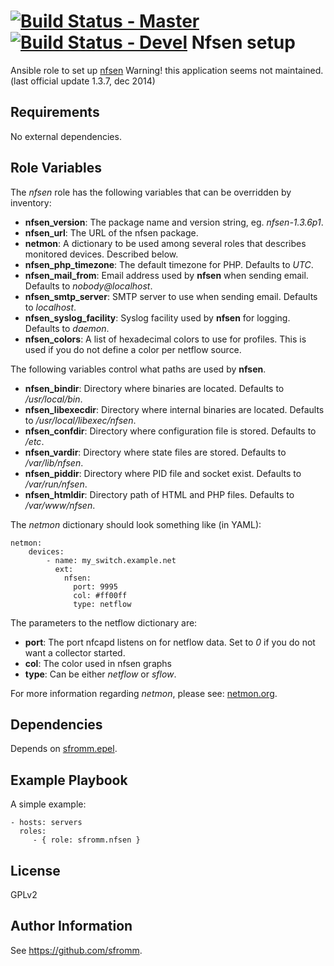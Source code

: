 [![Build Status - Master](https://travis-ci.org/juju4/ansible-nfsen.svg?branch=master)](https://travis-ci.org/juju4/ansible-nfsen)
[![Build Status - Devel](https://travis-ci.org/juju4/ansible-nfsen.svg?branch=devel)](https://travis-ci.org/juju4/ansible-nfsen/branches)
Nfsen setup
===========

Ansible role to set up [nfsen](http://nfsen.sf.net)
Warning! this application seems not maintained. (last official update 1.3.7, dec 2014)

Requirements
------------

No external dependencies.

Role Variables
--------------

The *nfsen* role has the following variables that can be overridden by
inventory:

- **nfsen_version**:  The package name and version string,
  eg. *nfsen-1.3.6p1*.
- **nfsen_url**:  The URL of the nfsen package.
- **netmon**: A dictionary to be used among several roles that describes
  monitored devices.  Described below.
- **nfsen_php_timezone**:  The default timezone for PHP.  Defaults to
  *UTC*.
- **nfsen_mail_from**:  Email address used by **nfsen** when sending
  email.  Defaults to *nobody@localhost*.
- **nfsen_smtp_server**:  SMTP server to use when sending email.
  Defaults to *localhost*.
- **nfsen_syslog_facility**:  Syslog facility used by **nfsen** for
  logging.  Defaults to *daemon*.
- **nfsen_colors**:  A list of hexadecimal colors to use for profiles.
  This is used if you do not define a color per netflow source.

The following variables control what paths are used by **nfsen**.

- **nfsen_bindir**:  Directory where binaries are located.  Defaults to
  */usr/local/bin*.
- **nfsen_libexecdir**: Directory where internal binaries are located.
  Defaults to */usr/local/libexec/nfsen*.
- **nfsen_confdir**: Directory where configuration file is stored.
  Defaults to */etc*.
- **nfsen_vardir**:  Directory where state files are stored.  Defaults
  to */var/lib/nfsen*.
- **nfsen_piddir**:  Directory where PID file and socket exist.
  Defaults to */var/run/nfsen*.
- **nfsen_htmldir**:  Directory path of HTML and PHP files.  Defaults to
  */var/www/nfsen*.


The *netmon* dictionary should look something like (in YAML):

    netmon:
        devices:
            - name: my_switch.example.net
              ext:
                nfsen:
                  port: 9995
                  col: #ff00ff
                  type: netflow

The parameters to the netflow dictionary are:

- **port**: The port nfcapd listens on for netflow data.  Set to *0* if
    you do not want a collector started.
- **col**: The color used in nfsen graphs
- **type**: Can be either *netflow* or *sflow*.

For more information regarding *netmon*, please see: [netmon.org](netmon.org).

Dependencies
------------

Depends on [sfromm.epel](https://galaxy.ansible.com/list#/roles/1948).

Example Playbook
----------------

A simple example:

    - hosts: servers
      roles:
         - { role: sfromm.nfsen }

License
-------

GPLv2

Author Information
------------------

See https://github.com/sfromm.
